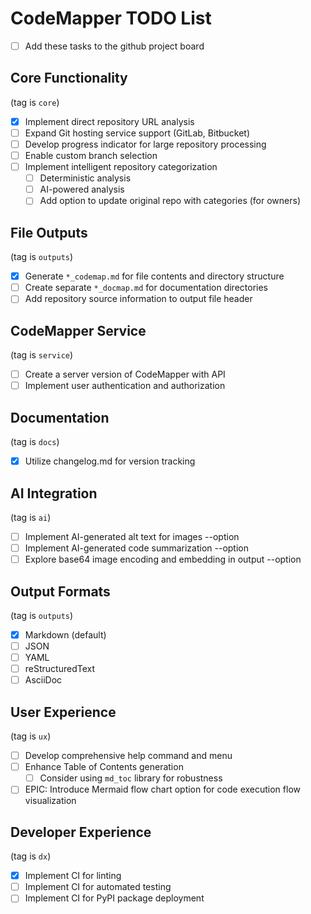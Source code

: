 # CodeMapper TODO List

- [ ] Add these tasks to the github project board

## Core Functionality

(tag is `core`)

- [x] Implement direct repository URL analysis
- [ ] Expand Git hosting service support (GitLab, Bitbucket)
- [ ] Develop progress indicator for large repository processing
- [ ] Enable custom branch selection
- [ ] Implement intelligent repository categorization
  - [ ] Deterministic analysis
  - [ ] AI-powered analysis
  - [ ] Add option to update original repo with categories (for owners)

## File Outputs

(tag is `outputs`)

- [x] Generate `*_codemap.md` for file contents and directory structure
- [ ] Create separate `*_docmap.md` for documentation directories
- [ ] Add repository source information to output file header

## CodeMapper Service

(tag is `service`)

- [ ] Create a server version of CodeMapper with API
- [ ] Implement user authentication and authorization

## Documentation

(tag is `docs`)

- [x] Utilize changelog.md for version tracking

## AI Integration

(tag is `ai`)

- [ ] Implement AI-generated alt text for images --option
- [ ] Implement AI-generated code summarization --option
- [ ] Explore base64 image encoding and embedding in output --option

## Output Formats

(tag is `outputs`)

- [x] Markdown (default)
- [ ] JSON
- [ ] YAML
- [ ] reStructuredText
- [ ] AsciiDoc

## User Experience

(tag is `ux`)

- [ ] Develop comprehensive help command and menu
- [ ] Enhance Table of Contents generation
  - [ ] Consider using `md_toc` library for robustness
- [ ] EPIC: Introduce Mermaid flow chart option for code execution flow visualization

## Developer Experience

(tag is `dx`)

- [x] Implement CI for linting
- [ ] Implement CI for automated testing
- [ ] Implement CI for PyPI package deployment
